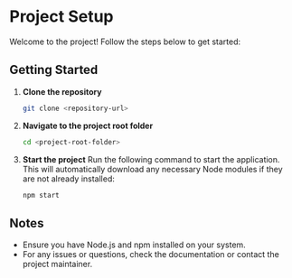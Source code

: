 # Project Setup

Welcome to the project! Follow the steps below to get started:

## Getting Started

1. **Clone the repository**

   ```bash
   git clone <repository-url>
   ```

2. **Navigate to the project root folder**

   ```bash
   cd <project-root-folder>
   ```

3. **Start the project**
   Run the following command to start the application. This will automatically download any necessary Node modules if they are not already installed:
   ```bash
   npm start
   ```

## Notes

- Ensure you have Node.js and npm installed on your system.
- For any issues or questions, check the documentation or contact the project maintainer.
